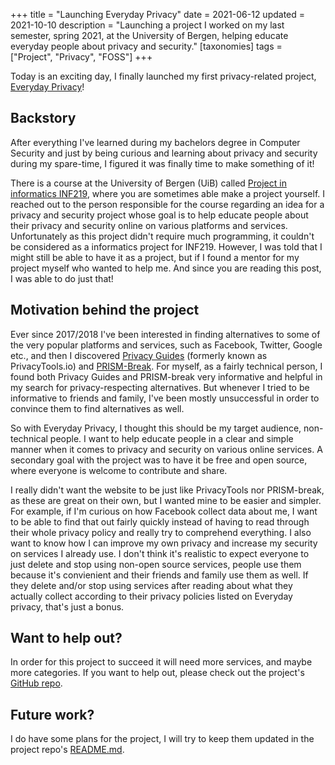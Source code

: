+++
title = "Launching Everyday Privacy"
date = 2021-06-12
updated = 2021-10-10
description = "Launching a project I worked on my last semester, spring 2021, at the University of Bergen, helping educate everyday people about privacy and security."
[taxonomies]
tags = ["Project", "Privacy", "FOSS"] 
+++

Today is an exciting day, I finally launched my first privacy-related project, [Everyday Privacy](https://everyday-privacy.com)!

## Backstory
After everything I've learned during my bachelors degree in Computer Security and just by being curious and learning about privacy and security during my spare-time, I figured it was finally time to make something of it!

There is a course at the University of Bergen (UiB) called [Project in informatics INF219](https://www.uib.no/en/course/INF219), where you are sometimes able make a project yourself. I reached out to the person responsible for the course regarding an idea for a privacy and security project whose goal is to help educate people about their privacy and security online on various platforms and services. 
Unfortunately as this project didn't require much programming, it couldn't be considered as a informatics project for INF219. However, I was told that I might still be able to have it as a project, but if I found a mentor for my project myself who wanted to help me. And since you are reading this post, I was able to do just that!

## Motivation behind the project

Ever since 2017/2018 I've been interested in finding alternatives to some of the very popular platforms and services, such as Facebook, Twitter, Google etc., and then I discovered [Privacy Guides](https://privacyguides.org/) (formerly known as PrivacyTools.io) and [PRISM-Break](https://prism-break.org).
For myself, as a fairly technical person, I found both Privacy Guides and PRISM-break very informative and helpful in my search for privacy-respecting alternatives.
But whenever I tried to be informative to friends and family, I've been mostly unsuccessful in order to convince them to find alternatives as well.

So with Everyday Privacy, I thought this should be my target audience, non-technical people. I want to help educate people in a clear and simple manner when it comes to privacy and security on various online services. A secondary goal with the project was to have it be free and open source, where everyone is welcome to contribute and share.

I really didn't want the website to be just like PrivacyTools nor PRISM-break, as these are great on their own, but I wanted mine to be easier and simpler. For example, if I'm curious on how Facebook collect data about me, I want to be able to find that out fairly quickly instead of having to read through their whole privacy policy and really try to comprehend everything. I also want to know how I can improve my own privacy and increase my security on services I already use. I
don't think it's realistic to expect everyone to just delete and stop using non-open source services, people use them because it's convienient and their friends and family use them as well.
If they delete and/or stop using services after reading about what they actually collect according to their privacy policies listed on Everyday privacy, that's just a bonus.

## Want to help out?

In order for this project to succeed it will need more services, and maybe more categories. If you want to help out, please check out the project's [GitHub repo](https://github.com/timharek/everyday-privacy).

## Future work?

I do have some plans for the project, I will try to keep them updated in the project repo's [README.md](https://github.com/timharek/everyday-privacy#future-goals).
